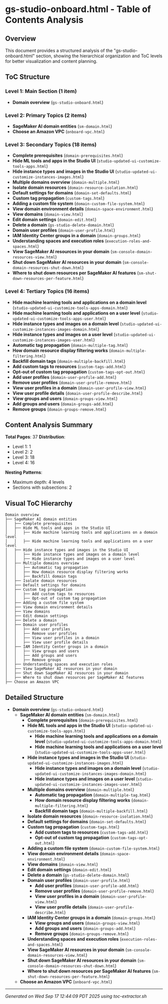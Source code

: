 # gs-studio-onboard.html - Table of Contents Analysis

## Overview
This document provides a structured analysis of the "gs-studio-onboard.html" section, showing the hierarchical organization and ToC levels for better visualization and content planning.

## ToC Structure

### Level 1: Main Section (1 item)
- **Domain overview** (`gs-studio-onboard.html`)

### Level 2: Primary Topics (2 items)
- **SageMaker AI domain entities** (`sm-domain.html`)
- **Choose an Amazon VPC** (`onboard-vpc.html`)

### Level 3: Secondary Topics (18 items)
- **Complete prerequisites** (`domain-prerequisites.html`)
- **Hide ML tools and apps in the Studio UI** (`studio-updated-ui-customize-tools-apps.html`)
- **Hide instance types and images in the Studio UI** (`studio-updated-ui-customize-instances-images.html`)
- **Multiple domains overview** (`domain-multiple.html`)
- **Isolate domain resources** (`domain-resource-isolation.html`)
- **Default settings for domains** (`domain-set-defaults.html`)
- **Custom tag propagation** (`custom-tags.html`)
- **Adding a custom file system** (`domain-custom-file-system.html`)
- **View domain environment details** (`domain-space-environment.html`)
- **View domains** (`domain-view.html`)
- **Edit domain settings** (`domain-edit.html`)
- **Delete a domain** (`gs-studio-delete-domain.html`)
- **Domain user profiles** (`domain-user-profile.html`)
- **IAM Identity Center groups in a domain** (`domain-groups.html`)
- **Understanding spaces and execution roles** (`execution-roles-and-spaces.html`)
- **View SageMaker AI resources in your domain** (`sm-console-domain-resources-view.html`)
- **Shut down SageMaker AI resources in your domain** (`sm-console-domain-resources-shut-down.html`)
- **Where to shut down resources per SageMaker AI features** (`sm-shut-down-resources-per-feature.html`)

### Level 4: Tertiary Topics (16 items)
- **Hide machine learning tools and applications on a domain level** (`studio-updated-ui-customize-tools-apps-domain.html`)
- **Hide machine learning tools and applications on a user level** (`studio-updated-ui-customize-tools-apps-user.html`)
- **Hide instance types and images on a domain level** (`studio-updated-ui-customize-instances-images-domain.html`)
- **Hide instance types and images on a user level** (`studio-updated-ui-customize-instances-images-user.html`)
- **Automatic tag propagation** (`domain-multiple-tag.html`)
- **How domain resource display filtering works** (`domain-multiple-filtering.html`)
- **Backfill domain tags** (`domain-multiple-backfill.html`)
- **Add custom tags to resources** (`custom-tags-add.html`)
- **Opt-out of custom tag propagation** (`custom-tags-opt-out.html`)
- **Add user profiles** (`domain-user-profile-add.html`)
- **Remove user profiles** (`domain-user-profile-remove.html`)
- **View user profiles in a domain** (`domain-user-profile-view.html`)
- **View user profile details** (`domain-user-profile-describe.html`)
- **View groups and users** (`domain-groups-view.html`)
- **Add groups and users** (`domain-groups-add.html`)
- **Remove groups** (`domain-groups-remove.html`)

## Content Analysis Summary

**Total Pages**: 37
**Distribution**:
- Level 1: 1
- Level 2: 2  
- Level 3: 18
- Level 4: 16

**Nesting Patterns**:
- Maximum depth: 4 levels
- Sections with subsections: 2

## Visual ToC Hierarchy

```
Domain overview
├── SageMaker AI domain entities
│   ├── Complete prerequisites
│   ├── Hide ML tools and apps in the Studio UI
│   │   ├── Hide machine learning tools and applications on a domain level
│   │   ├── Hide machine learning tools and applications on a user level
│   ├── Hide instance types and images in the Studio UI
│   │   ├── Hide instance types and images on a domain level
│   │   ├── Hide instance types and images on a user level
│   ├── Multiple domains overview
│   │   ├── Automatic tag propagation
│   │   ├── How domain resource display filtering works
│   │   ├── Backfill domain tags
│   ├── Isolate domain resources
│   ├── Default settings for domains
│   ├── Custom tag propagation
│   │   ├── Add custom tags to resources
│   │   ├── Opt-out of custom tag propagation
│   ├── Adding a custom file system
│   ├── View domain environment details
│   ├── View domains
│   ├── Edit domain settings
│   ├── Delete a domain
│   ├── Domain user profiles
│   │   ├── Add user profiles
│   │   ├── Remove user profiles
│   │   ├── View user profiles in a domain
│   │   ├── View user profile details
│   ├── IAM Identity Center groups in a domain
│   │   ├── View groups and users
│   │   ├── Add groups and users
│   │   ├── Remove groups
│   ├── Understanding spaces and execution roles
│   ├── View SageMaker AI resources in your domain
│   ├── Shut down SageMaker AI resources in your domain
│   ├── Where to shut down resources per SageMaker AI features
├── Choose an Amazon VPC
```

## Detailed Structure

- **Domain overview** (`gs-studio-onboard.html`)
  - **SageMaker AI domain entities** (`sm-domain.html`)
    - **Complete prerequisites** (`domain-prerequisites.html`)
    - **Hide ML tools and apps in the Studio UI** (`studio-updated-ui-customize-tools-apps.html`)
      - **Hide machine learning tools and applications on a domain level** (`studio-updated-ui-customize-tools-apps-domain.html`)
      - **Hide machine learning tools and applications on a user level** (`studio-updated-ui-customize-tools-apps-user.html`)
    - **Hide instance types and images in the Studio UI** (`studio-updated-ui-customize-instances-images.html`)
      - **Hide instance types and images on a domain level** (`studio-updated-ui-customize-instances-images-domain.html`)
      - **Hide instance types and images on a user level** (`studio-updated-ui-customize-instances-images-user.html`)
    - **Multiple domains overview** (`domain-multiple.html`)
      - **Automatic tag propagation** (`domain-multiple-tag.html`)
      - **How domain resource display filtering works** (`domain-multiple-filtering.html`)
      - **Backfill domain tags** (`domain-multiple-backfill.html`)
    - **Isolate domain resources** (`domain-resource-isolation.html`)
    - **Default settings for domains** (`domain-set-defaults.html`)
    - **Custom tag propagation** (`custom-tags.html`)
      - **Add custom tags to resources** (`custom-tags-add.html`)
      - **Opt-out of custom tag propagation** (`custom-tags-opt-out.html`)
    - **Adding a custom file system** (`domain-custom-file-system.html`)
    - **View domain environment details** (`domain-space-environment.html`)
    - **View domains** (`domain-view.html`)
    - **Edit domain settings** (`domain-edit.html`)
    - **Delete a domain** (`gs-studio-delete-domain.html`)
    - **Domain user profiles** (`domain-user-profile.html`)
      - **Add user profiles** (`domain-user-profile-add.html`)
      - **Remove user profiles** (`domain-user-profile-remove.html`)
      - **View user profiles in a domain** (`domain-user-profile-view.html`)
      - **View user profile details** (`domain-user-profile-describe.html`)
    - **IAM Identity Center groups in a domain** (`domain-groups.html`)
      - **View groups and users** (`domain-groups-view.html`)
      - **Add groups and users** (`domain-groups-add.html`)
      - **Remove groups** (`domain-groups-remove.html`)
    - **Understanding spaces and execution roles** (`execution-roles-and-spaces.html`)
    - **View SageMaker AI resources in your domain** (`sm-console-domain-resources-view.html`)
    - **Shut down SageMaker AI resources in your domain** (`sm-console-domain-resources-shut-down.html`)
    - **Where to shut down resources per SageMaker AI features** (`sm-shut-down-resources-per-feature.html`)
  - **Choose an Amazon VPC** (`onboard-vpc.html`)

---
*Generated on Wed Sep 17 12:44:09 PDT 2025 using toc-extractor.sh*
